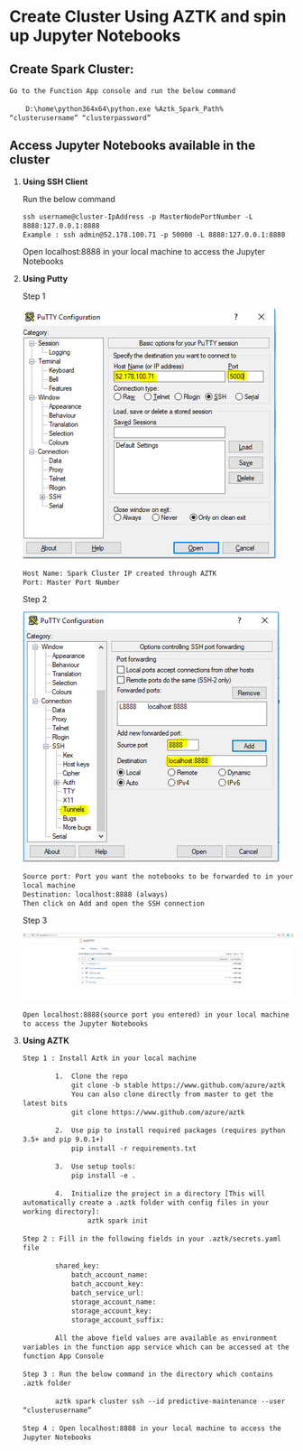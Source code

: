 # Create Cluster Using AZTK and spin up Jupyter Notebooks

## Create Spark Cluster:

    Go to the Function App console and run the below command 

        D:\home\python364x64\python.exe %Aztk_Spark_Path% “clusterusername” “clusterpassword”

## Access Jupyter Notebooks available in the cluster 

1.	**Using SSH Client**

    Run the below command

        ssh username@cluster-IpAddress -p MasterNodePortNumber -L 8888:127.0.0.1:8888
        Example : ssh admin@52.178.100.71 -p 50000 -L 8888:127.0.0.1:8888

    Open localhost:8888 in your local machine to access the Jupyter Notebooks

2.	**Using Putty**

    Step 1
    
    ![Master Port Number](/docs/img/Putty_1.png)
        
        Host Name: Spark Cluster IP created through AZTK
        Port: Master Port Number

    Step 2
    
    ![Port forwarding](/docs/img/Putty_2.png)               
        
        Source port: Port you want the notebooks to be forwarded to in your local machine
        Destination: localhost:8888 (always)
        Then click on Add and open the SSH connection 

    Step 3
    
    ![Browser connection](/docs/img/Putty_3.png)                               

        Open localhost:8888(source port you entered) in your local machine to access the Jupyter Notebooks

3.	**Using AZTK**

        Step 1 : Install Aztk in your local machine

                1.	Clone the repo
 		            git clone -b stable https://www.github.com/azure/aztk
                    You can also clone directly from master to get the latest bits
                    git clone https://www.github.com/azure/aztk

                2.	Use pip to install required packages (requires python 3.5+ and pip 9.0.1+)
                    pip install -r requirements.txt

                3.	Use setup tools:
                    pip install -e .

                4.	Initialize the project in a directory [This will automatically create a .aztk folder with config files in your working directory]:
                        aztk spark init
                                      
        Step 2 : Fill in the following fields in your .aztk/secrets.yaml file

                shared_key:
    	            batch_account_name:
                    batch_account_key: 
                    batch_service_url: 
     	            storage_account_name: 
                    storage_account_key: 
                    storage_account_suffix: 

                All the above field values are available as environment variables in the function app service which can be accessed at the function App Console

        Step 3 : Run the below command in the directory which contains .aztk folder

                aztk spark cluster ssh --id predictive-maintenance --user “clusterusername”

        Step 4 : Open localhost:8888 in your local machine to access the Jupyter Notebooks
